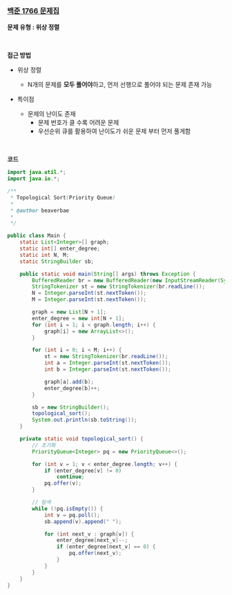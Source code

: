 ### [백준 1766 문제집](https://www.acmicpc.net/problem/1766)

**문제 유형 : 위상 정렬**

<br>

**접근 방법**

- 위상 정렬
  - N개의 문제를 **모두 풀어야**하고, 먼저 선행으로 풀어야 되는 문제 존재 가능

- 특이점
  - 문제의 난이도 존재
    - 문제 번호가 클 수록 어려운 문제
    - 우선순위 큐를 활용하여 난이도가 쉬운 문제 부터 먼저 풀게함

<br>

**코드**

```java
import java.util.*;
import java.io.*;

/**
 * Topological Sort(Priority Queue)
 * 
 * @author beaverbae
 *
 */

public class Main {
	static List<Integer>[] graph;
	static int[] enter_degree;
	static int N, M;
	static StringBuilder sb;

	public static void main(String[] args) throws Exception {
		BufferedReader br = new BufferedReader(new InputStreamReader(System.in));
		StringTokenizer st = new StringTokenizer(br.readLine());
		N = Integer.parseInt(st.nextToken());
		M = Integer.parseInt(st.nextToken());

		graph = new List[N + 1];
		enter_degree = new int[N + 1];
		for (int i = 1; i < graph.length; i++) {
			graph[i] = new ArrayList<>();
		}

		for (int i = 0; i < M; i++) {
			st = new StringTokenizer(br.readLine());
			int a = Integer.parseInt(st.nextToken());
			int b = Integer.parseInt(st.nextToken());

			graph[a].add(b);
			enter_degree[b]++;
		}

		sb = new StringBuilder();
		topological_sort();
		System.out.println(sb.toString());
	}

	private static void topological_sort() {
		// 초기화
		PriorityQueue<Integer> pq = new PriorityQueue<>();

		for (int v = 1; v < enter_degree.length; v++) {
			if (enter_degree[v] != 0)
				continue;
			pq.offer(v);
		}

		// 탐색
		while (!pq.isEmpty()) {
			int v = pq.poll();
			sb.append(v).append(" ");

			for (int next_v : graph[v]) {
				enter_degree[next_v]--;
				if (enter_degree[next_v] == 0) {
					pq.offer(next_v);
				}
			}
		}
	}
}
```